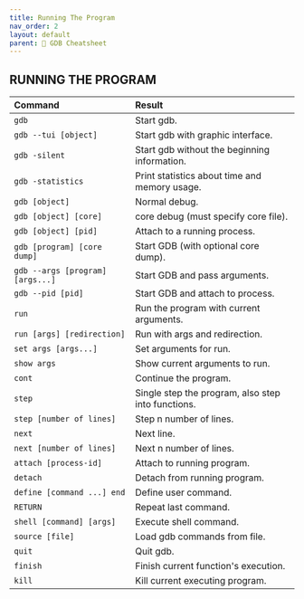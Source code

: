 ```yaml
---
title: Running The Program
nav_order: 2
layout: default
parent: 📑 GDB Cheatsheet
---
```


## **RUNNING THE PROGRAM**

| Command                          | Result                                             |
| :------------------------------- | :------------------------------------------------- |
| `gdb`                            | Start gdb.                                         |
| `gdb --tui [object]`             | Start gdb with graphic interface.                  |
| `gdb -silent`                    | Start gdb without the beginning information.       |
| `gdb -statistics`                | Print statistics about time and memory usage.      |
| `gdb [object]`                   | Normal debug.                                      |
| `gdb [object] [core]`            | core debug (must specify core file).               |
| `gdb [object] [pid]`             | Attach to a running process.                       |
| `gdb [program] [core dump]`      | Start GDB (with optional core dump).               |
| `gdb --args [program] [args...]` | Start GDB and pass arguments.                      |
| `gdb --pid [pid]`                | Start GDB and attach to process.                   |
| `run`                            | Run the program with current arguments.            |
| `run [args] [redirection]`       | Run with args and redirection.                     |
| `set args [args...]`             | Set arguments for run.                             |
| `show args`                      | Show current arguments to run.                     |
| `cont`                           | Continue the program.                              |
| `step`                           | Single step the program, also step into functions. |
| `step [number of lines]`         | Step n number of lines.                            |
| `next`                           | Next line.                                         |
| `next [number of lines]`         | Next n number of lines.                            |
| `attach [process-id]`            | Attach to running program.                         |
| `detach`                         | Detach from running program.                       |
| `define [command ...] end`       | Define user command.                               |
| `RETURN`                         | Repeat last command.                               |
| `shell [command] [args]`         | Execute shell command.                             |
| `source [file]`                  | Load gdb commands from file.                       |
| `quit`                           | Quit gdb.                                          |
| `finish`                         | Finish current function's execution.               |
| `kill`                           | Kill current executing program.                    |